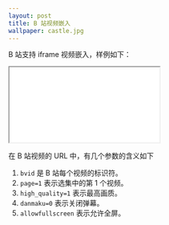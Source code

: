 ```yaml
---
layout: post
title: B 站视频嵌入
wallpaper: castle.jpg
---
```


B 站支持 iframe 视频嵌入，样例如下：

<iframe src="//player.bilibili.com/player.html?bvid=BV1ps411U7xc&page=1&high_quality=1&danmaku=0" allowfullscreen></iframe>

在 B 站视频的 URL 中，有几个参数的含义如下

1. `bvid` 是 B 站每个视频的标识符。
2. `page=1` 表示选集中的第 1 个视频。
3. `high_quality=1` 表示最高画质。
4. `danmaku=0` 表示关闭弹幕。 
5. `allowfullscreen` 表示允许全屏。
